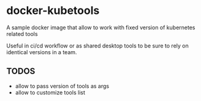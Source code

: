 # docker-kubetools

A sample docker image that allow to work with fixed version of kubernetes related tools

Useful in ci/cd workflow or as shared desktop tools to be sure to rely on identical versions in a team.

## TODOS

- allow to pass version of tools as args
- allow to customize tools list
